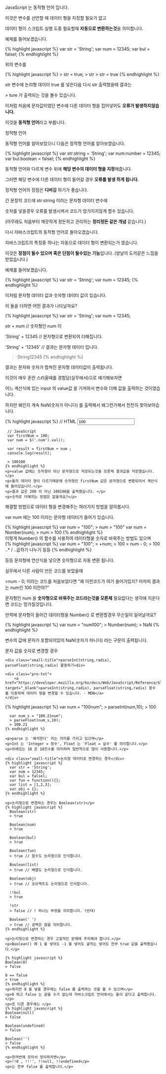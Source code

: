 <div class="box">
	<div class="small-title">JavaScript 는 동적형 언어 입니다.</div>
	<p>이것은 변수를 선언할 때 데이터 형을 지정할 필요가 없고</p>
	<p>데이터 형이 스크립트 실행 도중 필요할때 <strong>자동으로 변환하는것</strong>을 의미합니다.</p>
</div>

<div class="box">
	<p>예제를 들어보겠습니다.</p>
	{% highlight javascript %}
	  var str = 'String';
	  var num = 12345;
	  var bul = falsel;
	{% endhighlight %}
	<p>위의 변수를</p>
	{% highlight javascript %}
	  > str = true;
	  > str
	  > str = true
	{% endhighlight %}
	<p>str 변수에 논리형 데이터 true 를 넣은다음 다시 str 출력했을때 결과는</p>
	<p>> ture 가 출력되는 것을 볼수 있습니다.</p>
	<p>이처럼 처음에 문자값이였던 변수에 다른 데이터 형을 집어넣어도 <strong>오류가 발생하지않습니다.</strong></p>
	<p>이것을 <strong>동적형 언어</strong>라고 부릅니다.</p>
</div>

<div class="box">
	<div class="small-title">정적형 언어</div>
	<p>동적형 언어를 알아보았으니 다음은 정적형 언어를 알아보겠습니다.</p>
	{% highlight javascript %}
	  var str:string = 'String';
	  var num:number = 12345;
	  var bul:boolean = falsel;
	{% endhighlight %}
	<p>동적형 언어와 다르게 변수 뒤에 <strong>해당 변수의 데이터 형을 지정</strong>해줍니다.</p>
	<p>그러면 해당 변수에 다른 데이터 형이 들어갈 경우 <strong>오류를 발생 하게 됩니다.</strong></p>
	<p>정적형 언어의 장점은 <strong>디버깅</strong> 하기가 좋습니다.</p>
	<p>긴 문장의 코드에 str:string 이라는 문자형 데이터 변수에</p>
	<p>숫자를 넣을경우 오류를 발생시켜서 코드가 망가지지않게 할수 있습니다.</p>
	<p>(아무래도 처음부터 깨끗하게 정돈하고 관리하는 <strong>정리정돈 같은 개념</strong> 같습니다.)</p>
</div>

<div class="box">
	<p>다시 자바스크립트의 동적형 언어로 돌아오겠습니다.</p>
	<p>자바스크립트의 특징중 하나는 자동으로 데이터 형이 변환되는거 였습니다.</p>
	<p>이것은 <strong>장점이 될수 있으며 혹은 단점이 될수있는 기능</strong>입니다. (양날의 도끼같은 느낌을 받았습니다.)</p>
	<p>예제를 들어보겠습니다.</p>	
	{% highlight javascript %}
	  var str = 'String';
	  var num = 12345;
	{% endhighlight %}
</div>

<div class="box">
	<p>이처럼 문자형 데이터 값과 숫자형 데이터 값이 있습니다.</p>
	<p>이 둘을 더하면 어떤 결과가 나타날까요?</p>
</div>

<div class="box">
{% highlight javascript %}
  var str = 'String';
  var num = 12345;
  
  str + num
  // 숫자형인 num 이
  
  'String' + 12345
  // 문자형으로 변환되어 더해집니다.
  
  'String' + '12345'
  // 결과는 문자형 데이터 입니다.
  
  > String12345
{% endhighlight %}
</div>

<div class="box">
	<p>결과는 문자와 숫자가 합쳐진 문자형 데이터값이 출력됩니다.</p>
	<p>이것이 매우 혼란 스러울때를 경험담(실무에서)으로 얘기해보자면</p>
	<p>어느 계산식에 있는 input 의 value값 을 가져와서 변수와 더해 값을 출력하는 것이였습니다. </p>
	<p>하지만 왜인지 계속 NaN(숫자가 아니다) 를 출력해서 왜그런가해서 천천히 찾아보아습니다.</p>
	{% highlight javascript %}
	 // HTML
	 <input value="100" class="num">

	 // JavaScript
	 var firstNum = 100;
	 var num = $('.num').val();

	 var result = firstNum + num ;
	 console.log(result);

	 > 100100
	{% endhighlight %}
	<p>value 값에는 숫자형이 아닌 문자형으로 저장되는것을 모른체 결과값을 저장했습니다.</p>
	<p>둘의 데이터 형이 다르기때문에 숫자형인 firstNum 값은 문자형으로 변환되어서 계산식에 들어갔습니다.</p>
	<p>결과 값은 200 이 아닌 100100을 출력했습니다. </p>
	<p>숫자로 더해지는 방법은 없을까요?</p>
</div>

<div class="box">
	<p>해결할 방법으로 데이터 형을 변경해주는 여러가지 방법을 알아봅시다.</p>
	<p>var num 에는 100 이라는 문자형 데이터가 들어가 있습니다.</p>
	{% highlight javascript %}
	  var num = "100";
	  > num
	  > "100"
	  var num = Number(num);
	  > num
	  > 100
	{% endhighlight %}
	<div class="small-title">이렇게 Number() 의 함수를 사용하여 데이터형을 숫자로 바꿔주는 방법도 있으며</div>
	{% highlight javascript %}
	  var num = "100";
	  > +num;
	  > 100
	  > num  - 0;
	  > 100
	  ..* / ..곱하기 나누기 등등
	{% endhighlight %}
	<p>등등 문자형에 연산식을 넣으면 숫자형으로 자동 변환 됩니다.</p>
	<p>실무에서 다른 사람이 만든 코드를 보았을때</p>
	<p>>num - 0; 이라는 코드를 처음보았다면 "왜 이런코드가 여기 들어가있지? 어차피 결과는 num인 100 이잔아?"</p>
	<p>문자형인 num 을 <strong>숫자형으로 바꿔주는 코드라는것을 모른체</strong> 필요없다는 생각에 지운다면 코드는 망가질것입니다.</p>
</div>

<div class="box">
	<p>만약에 문자형이 들어간 데이터형을 Number() 로 변환할경우 무슨일이 일어날까요?</p>
	{% highlight javascript %}
	  var num = "num100";
	  > Number(num);
	  > NaN
	{% endhighlight %}
	<p>변수의 값에 문자가 포함되어있어 NaN(숫자가 아니다) 라는 구문이 출력됩니다.</p>
	<p>문자 값을 숫자로 변경할 경우</p>
	
	<div class="small-title">parseInt(string,radix), parseFloat(string,radix) 활용하기<div>
	
	<div class="pro-txt">
		<a href="https://developer.mozilla.org/ko/docs/Web/JavaScript/Reference/Global_Objects/parseInt" target="_blank">parseInt(string,radix), parseFloat(string,radix) 함수 를 이용하여 데이터 형을 변경할 수 있습니다. - MDN</a>
	</div>
</div>

<div class="box">
	{% highlight javascript %}
	  var num = "100num";
	  > parseInt(num,10);
	  > 100

	  var num_s = "100.21num";
	  > parseFloat(num_s,10);
	  > 100.21
	{% endhighlight %}

	<p>parse 는 '해석한다' 라는 의미를 가지고 있으며</p> 
	<p>Int 는 'Integer = 정수', Float 는 'Float = 실수' 를 의미합니다.</p>
	<p>뒤에있는 10 은 10진수를 의미하며 일반적으로 많이 사용합니다.</p>

	<div class="small-title">논리형 데이터로 변경하는 경우</div>
	{% highlight javascript %}
	  var str = 'String';
	  var num = 12345;
	  var bul = falsel;
	  var fun = function(){};
	  var list = [1,2,3];
	  var obj = {};
	{% endhighlight %}

	<p>논리형으로 변경하는 경우는 Boolean(str)</p>
	{% highlight javascript %}
	  Boolean(str)
	  > true

	  Boolean(num)
	  > true

	  Boolean(bul)
	  > true

	  Boolean(fun)
	  > true // 함수도 논리형으로 인식합니다.

	  Boolean(list)
	  > true // 배열도 논리형으로 인식합니다.

	  Boolean(obj)
	  > true // 오브젝트도 논리형으로 인식합니다.

	  !!bul
	  > true

	  !str
	  > false // ! 하나는 부정을 의미합니다. (반대)

	  Boolean(' ')
	  > true // 공백은 참을 의미합니다.
	{% endhighlight %}

	<p>논리형으로 변경하는 경우 고질적인 문제에 주의해야 합니다.</p>
	<p>Boolean() 에 1 을 넣어도 -1 을 넣어도 글자는 넣어도 전부 true 값을 출력했습니다.</p>

	{% highlight javascript %}
	Boolean(0)
	> false

	0 == false
	> true
	{% endhighlight %}
	<p>하지만 0 을 넣을 경우에는 false 를 출력하는 것을 볼 수 있으며</p>
	<p>0 하고 false 는 같을 수가 없는데 자바스크립트 언어에서는 둘이 같다고 출력합니다.</p>
	<p>또 다른 경우에는 </p>
	{% highlight javascript %}
	Boolean(null)
	> false

	Boolean(undefined)
	> false

	Boolean('')
	> false
	{% endhighlight %}

	<p>한꺼번에 모아서 정리하자면</p>
	<p>!!0 , !!'', !!null, !!undefined</p>
	<p>는 전부 false 를 출력합니다.</p>
</div>
